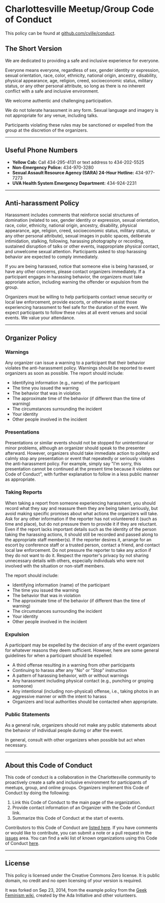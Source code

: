 # Charlottesville Meetup/Group Code of Conduct

This policy can be found at [github.com/cville/conduct](https://github.com/cville/conduct).

## The Short Version

We are dedicated to providing a safe and inclusive experience for everyone.

Everyone means everyone, regardless of sex, gender identity or expression, sexual orientation, race, color, ethnicity, national origin, ancestry, disability, physical appearance, age, religion, creed, socioeconomic status, military status, or any other personal attribute, so long as there is no inherent conflict with a safe and inclusive environment. 

We welcome authentic and challenging participation.

We do not tolerate harassment in any form. Sexual language and imagery is not appropriate for any venue, including talks. 

Participants violating these rules may be sanctioned or expelled from the group at the discretion of the organizers. 

---

## Useful Phone Numbers

* **Yellow Cab:** Call 434-295-4131 or text address to 434-202-5525
* **Non-Emergency Police:** 434-970-3280
* **Sexual Assault Resource Agency (SARA) 24-Hour Hotline:** 434-977-7273
* **UVA Health System Emergency Department:** 434-924-2231

---

## Anti-harassment Policy

Harassment includes comments that reinforce social structures of domination (related to sex, gender identity or expression, sexual orientation, race, color, ethnicity, national origin, ancestry, disability, physical appearance, age, religion, creed, socioeconomic status, military status, or any other personal attribute), sexual images in public spaces, deliberate intimidation, stalking, following, harassing photography or recording, sustained disruption of talks or other events, inappropriate physical contact, and unwelcome sexual attention. Participants asked to stop harassing behavior are expected to comply immediately.

If you are being harassed, notice that someone else is being harassed, or have any other concerns, please contact organizers immediately.  If a participant engages in harassing behavior, the organizers must take approriate action, including warning the offender or expulsion from the group. 

Organizers must be willing to help participants contact venue security or local law enforcement, provide escorts, or otherwise assist those experiencing harassment to feel safe for the duration of the event. We expect participants to follow these rules at all event venues and social events. We value your attendance.

---

## Organizer Policy

### Warnings

Any organizer can issue a warning to a participant that their behavior violates the anti-harassment policy. Warnings should be reported to event organizers as soon as possible. The report should include:

* Identifying information (e.g., name) of the participant
* The time you issued the warning
* The behavior that was in violation
* The approximate time of the behavior (if different than the time of warning)
* The circumstances surrounding the incident
* Your identity
* Other people involved in the incident

### Presentations

Presentations or similar events should not be stopped for unintentional or minor problems, although an organizer should speak to the presenter afterward. However, organizers should take immediate action to politely and calmly stop any presentation or event that repeatedly or seriously violates the anti-harassment policy. For example, simply say "I'm sorry, this presentation cannot be continued at the present time because it violates our Code of Conduct", with further explanation to follow in a less public manner as appropriate.

### Taking Reports

When taking a report from someone experiencing harassment, you should record what they say and reassure them they are being taken seriously, but avoid making specific promises about what actions the organizers will take. Ask for any other information if the reporter has not volunteered it (such as time and place), but do not pressure them to provide it if they are reluctant. Even if the report lacks important details such as the identity of the person taking the harassing actions, it should still be recorded and passed along to the appropriate staff member(s). If the reporter desires it, arrange for an escort by conference staff or a trusted person, contact a friend, and contact local law enforcement. Do not pressure the reporter to take any action if they do not want to do it. Respect the reporter's privacy by not sharing unnecessary details with others, especially individuals who were not involved with the situation or non-staff members.

The report should include:

* Identifying information (name) of the participant
* The time you issued the warning
* The behavior that was in violation
* The approximate time of the behavior (if different than the time of warning)
* The circumstances surrounding the incident
* Your identity
* Other people involved in the incident

### Expulsion

A participant may be expelled by the decision of any of the event organizers for whatever reasons they deem sufficient. However, here are some general guidelines for when a participant should be expelled:

* A third offense resulting in a warning from other participants
* Continuing to harass after any "No" or "Stop" instruction
* A pattern of harassing behavior, with or without warnings
* Any harassment including physical contact (e.g., punching or groping someone)
* Any intentional (including non-physical) offense, i.e., taking photos in an aggressive manner or with the intent to harass
* Organizers and local authorities should be contacted when appropriate.

### Public Statements

As a general rule, organizers should not make any public statements about the behavior of individual people during or after the event.

In general, consult with other organizers when possible but act when necessary.

---

## About this Code of Conduct

This code of conduct is a collaboration in the Charlottesville community to proactively create a safe and inclusive environment for participants of meetups, group, and online groups. Organizers implement this Code of Conduct by doing the following:

1. Link this Code of Conduct to the main page of the organization.
2. Provide contact information of an Organizer with the Code of Conduct link.
3. Summarize this Code of Conduct at the start of events.

Contributors to this Code of Conduct are [listed here](https://github.com/cville/conduct/graphs/contributors). If you have comments or would like to contribute, you can submit a note or a pull request in the [issues](https://github.com/cville/conduct/issues) area. You can find a wiki list of known organizations using this Code of Conduct [here](https://github.com/cville/conduct/wiki/Organizations-using-this-code-of-conduct).

---

## License

This policy is licensed under the Creative Commons Zero license. It is public domain, no credit and no open licensing of your version is required.

It was forked on Sep 23, 2014, from the example policy from the [Geek Feminism wiki](http://geekfeminism.wikia.com/wiki/Conference_anti-harassment_policy), created by the Ada Initiative and other volunteers.
